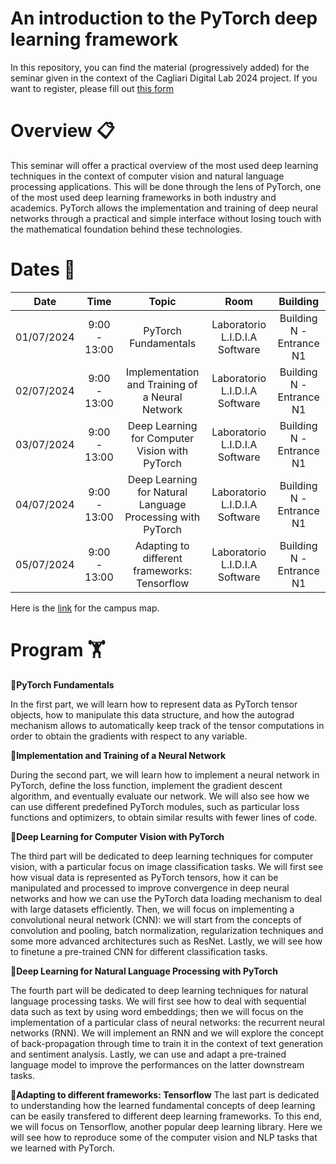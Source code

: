 # An introduction to the PyTorch deep learning framework

In this repository, you can find the material (progressively added) for the seminar given in the context of the Cagliari Digital Lab 2024 project.
If you want to register, please fill out [this form](https://docs.google.com/forms/d/1KRKrZ7qyI7oM8MGf0hSsAV5nSv1QAVViqIVpeSm4Kkc/edit)

# Overview 📋
This seminar will offer a practical overview of the most used deep learning techniques in the context of computer vision and natural language processing applications. This will be done through the lens of PyTorch, one of the most used deep learning frameworks in both industry and academics. PyTorch allows the implementation and training of deep neural networks through a practical and simple interface without losing touch with the mathematical foundation behind these technologies.

# Dates 📆
| Date | Time    | Topic    | Room | Building |
| :---:   | :---: | :---: | :---: | :---: |
| 01/07/2024 | 9:00 - 13:00   | PyTorch Fundamentals  | Laboratorio L.I.D.I.A Software | Building N - Entrance N1 |
| 02/07/2024 | 9:00 - 13:00   | Implementation and Training of a Neural Network   | Laboratorio L.I.D.I.A Software | Building N - Entrance N1 |
| 03/07/2024 | 9:00 - 13:00   | Deep Learning for Computer Vision with PyTorch   | Laboratorio L.I.D.I.A Software | Building N - Entrance N1 |
| 04/07/2024 | 9:00 - 13:00   | Deep Learning for Natural Language Processing with PyTorch  | Laboratorio L.I.D.I.A Software | Building N - Entrance N1 |
| 05/07/2024 | 9:00 - 13:00   | Adapting to different frameworks: Tensorflow  | Laboratorio L.I.D.I.A Software | Building N - Entrance N1 |

Here is the [link](https://web.unica.it/static/resources/cms/documents/Aulenuovinomi.pdf) for the campus map.


# Program 🏋️

:pushpin:**PyTorch Fundamentals**

In the first part, we will learn how to represent data as PyTorch tensor objects, how to manipulate this data structure, and how the autograd mechanism allows to automatically keep track of the tensor computations in order to obtain the gradients with respect to any variable.

:pushpin:**Implementation and Training of a Neural Network**

During the second part, we will learn how to implement a neural network in PyTorch, define the loss function, implement the gradient descent algorithm, and eventually evaluate our network. We will also see how we can use different predefined PyTorch modules, such as particular loss functions and optimizers, to obtain similar results with fewer lines of code.

:pushpin:**Deep Learning for Computer Vision with PyTorch**

The third part will be dedicated to deep learning techniques for computer vision, with a particular focus on image classification tasks. We will first see how visual data is represented as PyTorch tensors, how it can be manipulated and processed to improve convergence in deep neural networks and how we can use the PyTorch data loading mechanism to deal with large datasets efficiently. Then, we will focus on implementing a convolutional neural network (CNN): we will start from the concepts of convolution and pooling, batch normalization, regularization techniques and some more advanced architectures such as ResNet. Lastly, we will see how to finetune a pre-trained CNN for different classification tasks.

:pushpin:**Deep Learning for Natural Language Processing with PyTorch**

The fourth part will be dedicated to deep learning techniques for natural language processing tasks. We will first see how to deal with sequential data such as text by using word embeddings; then we will focus on the implementation of a particular class of neural networks: the recurrent neural networks (RNN). We will implement an RNN and we will explore the concept of back-propagation through time to train it in the context of text generation and sentiment analysis. Lastly, we can use and adapt a pre-trained language model to improve the performances on the latter downstream tasks.

:pushpin:**Adapting to different frameworks: Tensorflow**
The last part is dedicated to understanding how the learned fundamental concepts of deep learning can be easily transfered to different deep learning frameworks. To this end, we will focus on Tensorflow, another popular deep learning library. Here we will see how to reproduce some of the computer vision and NLP tasks that we learned with PyTorch.
